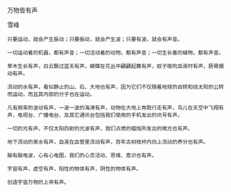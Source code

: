 万物皆有声

雪峰


    只要运动，就会产生振动；只要振动，就会产生波；只要有波，就会有声音。

    一切运动着的机器，都有声音；一切活动着的动物，都有声音；一切生长着的植物，都有声音。

    草木生长有声，白云飘过蓝天有声，蝴蝶在花丛中翩翩起舞有声，蚊子吸吮血液时有声，肠胃蠕动有声。

    流动的水有声，看似静止的山、石、大地也有声，因为它们不仅随着地球的自转和绕太阳的公转而运动，而且其内部的分子也在运动。

    凡有频率的波动有声，一波一波的海涛有声，动物在大地上奔跑行走有声，鸟儿在天空中飞翔有声，电视台、广播电台、及其它通讯台包括我们使用的手机发出的讯号有声。

    一切的光有声，不仅太阳四射的光波有声，我们点燃的蜡烛所发出的微光也有声。

    地下流动的泉水有声，血液在血管里流动有声，百年古树枝杆内向上流动的养分也有声。

    脑有脑电波，心有心电图，我们的心念活动、思维、意识也有声。

    宇宙有声，虚空有声，阳性的物体有声，阴性的物体有声。

    创造宇宙万物的上帝有声。



